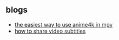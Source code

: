 ## blogs

- [the easiest way to use anime4k in mpv](./the-easiest-way-to-use-anime4k-in-mpv.md)
- [how to share video subtitles](./how-to-share-video-subtitles.md)